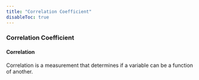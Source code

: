 ```yaml
---
title: "Correlation Coefficient"
disableToc: true
---
```

### Correlation Coefficient
#### Correlation
Correlation is a measurement that determines if a variable can be a function of another.